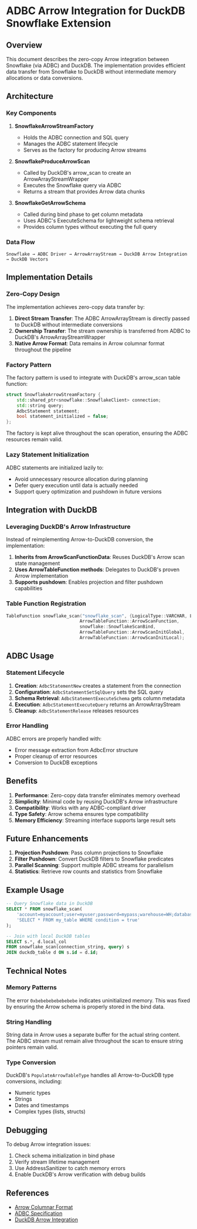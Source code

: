 # ADBC Arrow Integration for DuckDB Snowflake Extension

## Overview

This document describes the zero-copy Arrow integration between Snowflake (via ADBC) and DuckDB. The implementation provides efficient data transfer from Snowflake to DuckDB without intermediate memory allocations or data conversions.

## Architecture

### Key Components

1. **SnowflakeArrowStreamFactory**
   - Holds the ADBC connection and SQL query
   - Manages the ADBC statement lifecycle
   - Serves as the factory for producing Arrow streams

2. **SnowflakeProduceArrowScan**
   - Called by DuckDB's arrow_scan to create an ArrowArrayStreamWrapper
   - Executes the Snowflake query via ADBC
   - Returns a stream that provides Arrow data chunks

3. **SnowflakeGetArrowSchema**
   - Called during bind phase to get column metadata
   - Uses ADBC's ExecuteSchema for lightweight schema retrieval
   - Provides column types without executing the full query

### Data Flow

```
Snowflake → ADBC Driver → ArrowArrayStream → DuckDB Arrow Integration → DuckDB Vectors
```

## Implementation Details

### Zero-Copy Design

The implementation achieves zero-copy data transfer by:

1. **Direct Stream Transfer**: The ADBC ArrowArrayStream is directly passed to DuckDB without intermediate conversions
2. **Ownership Transfer**: The stream ownership is transferred from ADBC to DuckDB's ArrowArrayStreamWrapper
3. **Native Arrow Format**: Data remains in Arrow columnar format throughout the pipeline

### Factory Pattern

The factory pattern is used to integrate with DuckDB's arrow_scan table function:

```cpp
struct SnowflakeArrowStreamFactory {
    std::shared_ptr<snowflake::SnowflakeClient> connection;
    std::string query;
    AdbcStatement statement;
    bool statement_initialized = false;
};
```

The factory is kept alive throughout the scan operation, ensuring the ADBC resources remain valid.

### Lazy Statement Initialization

ADBC statements are initialized lazily to:
- Avoid unnecessary resource allocation during planning
- Defer query execution until data is actually needed
- Support query optimization and pushdown in future versions

## Integration with DuckDB

### Leveraging DuckDB's Arrow Infrastructure

Instead of reimplementing Arrow-to-DuckDB conversion, the implementation:

1. **Inherits from ArrowScanFunctionData**: Reuses DuckDB's Arrow scan state management
2. **Uses ArrowTableFunction methods**: Delegates to DuckDB's proven Arrow implementation
3. **Supports pushdown**: Enables projection and filter pushdown capabilities

### Table Function Registration

```cpp
TableFunction snowflake_scan("snowflake_scan", {LogicalType::VARCHAR, LogicalType::VARCHAR}, 
                            ArrowTableFunction::ArrowScanFunction,      // DuckDB's scan
                            snowflake::SnowflakeScanBind,              // Custom bind
                            ArrowTableFunction::ArrowScanInitGlobal,    // DuckDB's init
                            ArrowTableFunction::ArrowScanInitLocal);    // DuckDB's init
```

## ADBC Usage

### Statement Lifecycle

1. **Creation**: `AdbcStatementNew` creates a statement from the connection
2. **Configuration**: `AdbcStatementSetSqlQuery` sets the SQL query
3. **Schema Retrieval**: `AdbcStatementExecuteSchema` gets column metadata
4. **Execution**: `AdbcStatementExecuteQuery` returns an ArrowArrayStream
5. **Cleanup**: `AdbcStatementRelease` releases resources

### Error Handling

ADBC errors are properly handled with:
- Error message extraction from AdbcError structure
- Proper cleanup of error resources
- Conversion to DuckDB exceptions

## Benefits

1. **Performance**: Zero-copy data transfer eliminates memory overhead
2. **Simplicity**: Minimal code by reusing DuckDB's Arrow infrastructure
3. **Compatibility**: Works with any ADBC-compliant driver
4. **Type Safety**: Arrow schema ensures type compatibility
5. **Memory Efficiency**: Streaming interface supports large result sets

## Future Enhancements

1. **Projection Pushdown**: Pass column projections to Snowflake
2. **Filter Pushdown**: Convert DuckDB filters to Snowflake predicates
3. **Parallel Scanning**: Support multiple ADBC streams for parallelism
4. **Statistics**: Retrieve row counts and statistics from Snowflake

## Example Usage

```sql
-- Query Snowflake data in DuckDB
SELECT * FROM snowflake_scan(
    'account=myaccount;user=myuser;password=mypass;warehouse=WH;database=DB',
    'SELECT * FROM my_table WHERE condition = true'
);

-- Join with local DuckDB tables
SELECT s.*, d.local_col
FROM snowflake_scan(connection_string, query) s
JOIN duckdb_table d ON s.id = d.id;
```

## Technical Notes

### Memory Patterns

The error `0xbebebebebebebebe` indicates uninitialized memory. This was fixed by ensuring the Arrow schema is properly stored in the bind data.

### String Handling

String data in Arrow uses a separate buffer for the actual string content. The ADBC stream must remain alive throughout the scan to ensure string pointers remain valid.

### Type Conversion

DuckDB's `PopulateArrowTableType` handles all Arrow-to-DuckDB type conversions, including:
- Numeric types
- Strings
- Dates and timestamps
- Complex types (lists, structs)

## Debugging

To debug Arrow integration issues:

1. Check schema initialization in bind phase
2. Verify stream lifetime management
3. Use AddressSanitizer to catch memory errors
4. Enable DuckDB's Arrow verification with debug builds

## References

- [Arrow Columnar Format](https://arrow.apache.org/docs/format/Columnar.html)
- [ADBC Specification](https://arrow.apache.org/adbc/)
- [DuckDB Arrow Integration](https://duckdb.org/docs/api/arrow)